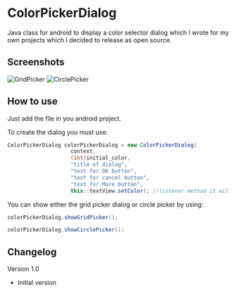 # ColorPickerDialog
Java class for android to display a color selector dialog which I wrote for my own projects which I decided to release as open source.

## Screenshots
![GridPicker](https://user-images.githubusercontent.com/14188843/130324178-35ced818-e863-4b5c-b765-972d43c2833e.png) ![CirclePicker](https://user-images.githubusercontent.com/14188843/130324191-a55d7768-b219-49cb-9831-073070fe0052.png)

## How to use
Just add the file in you android project.

To create the dialog you must use:

```java
ColorPickerDialog colorPickerDialog = new ColorPickerDialog(
                    context,
                    (int)initial_color,
                    "title of dialog",
                    "text for OK button",
                    "text for cancel button",
                    "text for More button",
                    this::textView.setColor); //listener method it will pass the selected color as int
```

You can show either the grid picker dialog or circle picker by using:

```java
colorPickerDialog.showGridPicker();

colorPickerDialog.showCirclePicker();
```

## Changelog

Version 1.0
* Initial version
